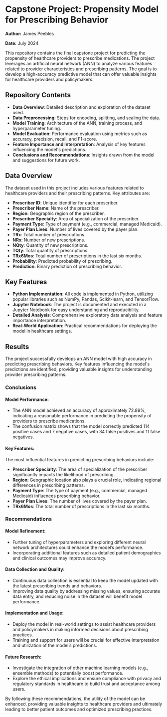 # Capstone Project: Propensity Model for Prescribing Behavior

**Author:** James Peebles

**Date:** July 2024

This repository contains the final capstone project for predicting the propensity of healthcare providers to prescribe medications. The project leverages an artificial neural network (ANN) to analyze various features related to provider characteristics and prescribing patterns. The goal is to develop a high-accuracy predictive model that can offer valuable insights for healthcare providers and policymakers.

## Repository Contents

- **Data Overview**: Detailed description and exploration of the dataset used.
- **Data Preprocessing**: Steps for encoding, splitting, and scaling the data.
- **Model Training**: Architecture of the ANN, training process, and hyperparameter tuning.
- **Model Evaluation**: Performance evaluation using metrics such as accuracy, precision, recall, and F1-score.
- **Feature Importance and Interpretation**: Analysis of key features influencing the model's predictions.
- **Conclusions and Recommendations**: Insights drawn from the model and suggestions for future work.

## Data Overview

The dataset used in this project includes various features related to healthcare providers and their prescribing patterns. Key attributes are:

- **Prescriber ID**: Unique identifier for each prescriber.
- **Prescriber Name**: Name of the prescriber.
- **Region**: Geographic region of the prescriber.
- **Prescriber Specialty**: Area of specialization of the prescriber.
- **Payment Type**: Type of payment (e.g., commercial, managed Medicaid).
- **Payer Plan Lives**: Number of lives covered by the payer plan.
- **TRx**: Total number of prescriptions.
- **NRx**: Number of new prescriptions.
- **NQty**: Quantity of new prescriptions.
- **TQty**: Total quantity of prescriptions.
- **TRx6Mos**: Total number of prescriptions in the last six months.
- **Probability**: Predicted probability of prescribing.
- **Prediction**: Binary prediction of prescribing behavior.

## Key Features

- **Python Implementation**: All code is implemented in Python, utilizing popular libraries such as NumPy, Pandas, Scikit-learn, and TensorFlow.
- **Jupyter Notebook**: The project is documented and executed in a Jupyter Notebook for easy understanding and reproducibility.
- **Detailed Analysis**: Comprehensive exploratory data analysis and feature importance interpretation.
- **Real-World Application**: Practical recommendations for deploying the model in healthcare settings.

## Results

The project successfully develops an ANN model with high accuracy in predicting prescribing behaviors. Key features influencing the model's predictions are identified, providing valuable insights for understanding provider prescribing patterns.

### Conclusions

#### Model Performance:
- The ANN model achieved an accuracy of approximately 72.89%, indicating a reasonable performance in predicting the propensity of providers to prescribe medications.
- The confusion matrix shows that the model correctly predicted 114 positive cases and 7 negative cases, with 34 false positives and 11 false negatives.

#### Key Features:
The most influential features in predicting prescribing behaviors include:
- **Prescriber Specialty**: The area of specialization of the prescriber significantly impacts the likelihood of prescribing.
- **Region**: Geographic location also plays a crucial role, indicating regional differences in prescribing patterns.
- **Payment Type**: The type of payment (e.g., commercial, managed Medicaid) influences prescribing behavior.
- **Payer Plan Lives**: The number of lives covered by the payer plan.
- **TRx6Mos**: The total number of prescriptions in the last six months.

### Recommendations

#### Model Refinement:
- Further tuning of hyperparameters and exploring different neural network architectures could enhance the model’s performance.
- Incorporating additional features such as detailed patient demographics and clinical outcomes may improve accuracy.

#### Data Collection and Quality:
- Continuous data collection is essential to keep the model updated with the latest prescribing trends and behaviors.
- Improving data quality by addressing missing values, ensuring accurate data entry, and reducing noise in the dataset will benefit model performance.

#### Implementation and Usage:
- Deploy the model in real-world settings to assist healthcare providers and policymakers in making informed decisions about prescribing practices.
- Training and support for users will be crucial for effective interpretation and utilization of the model’s predictions.

#### Future Research:
- Investigate the integration of other machine learning models (e.g., ensemble methods) to potentially boost performance.
- Explore the ethical implications and ensure compliance with privacy and regulatory standards in healthcare to build trust and acceptance among users.

By following these recommendations, the utility of the model can be enhanced, providing valuable insights to healthcare providers and ultimately leading to better patient outcomes and optimized prescribing practices.

